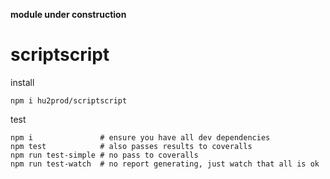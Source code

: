 **module under construction**
# scriptscript
install

    npm i hu2prod/scriptscript

test

    npm i               # ensure you have all dev dependencies
    npm test            # also passes results to coveralls
    npm run test-simple # no pass to coveralls
    npm run test-watch  # no report generating, just watch that all is ok
